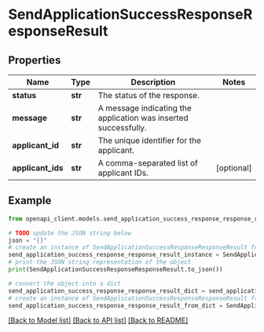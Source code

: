 # SendApplicationSuccessResponseResponseResult


## Properties

Name | Type | Description | Notes
------------ | ------------- | ------------- | -------------
**status** | **str** | The status of the response. | 
**message** | **str** | A message indicating the application was inserted successfully. | 
**applicant_id** | **str** | The unique identifier for the applicant. | 
**applicant_ids** | **str** | A comma-separated list of applicant IDs. | [optional] 

## Example

```python
from openapi_client.models.send_application_success_response_response_result import SendApplicationSuccessResponseResponseResult

# TODO update the JSON string below
json = "{}"
# create an instance of SendApplicationSuccessResponseResponseResult from a JSON string
send_application_success_response_response_result_instance = SendApplicationSuccessResponseResponseResult.from_json(json)
# print the JSON string representation of the object
print(SendApplicationSuccessResponseResponseResult.to_json())

# convert the object into a dict
send_application_success_response_response_result_dict = send_application_success_response_response_result_instance.to_dict()
# create an instance of SendApplicationSuccessResponseResponseResult from a dict
send_application_success_response_response_result_from_dict = SendApplicationSuccessResponseResponseResult.from_dict(send_application_success_response_response_result_dict)
```
[[Back to Model list]](../README.md#documentation-for-models) [[Back to API list]](../README.md#documentation-for-api-endpoints) [[Back to README]](../README.md)


